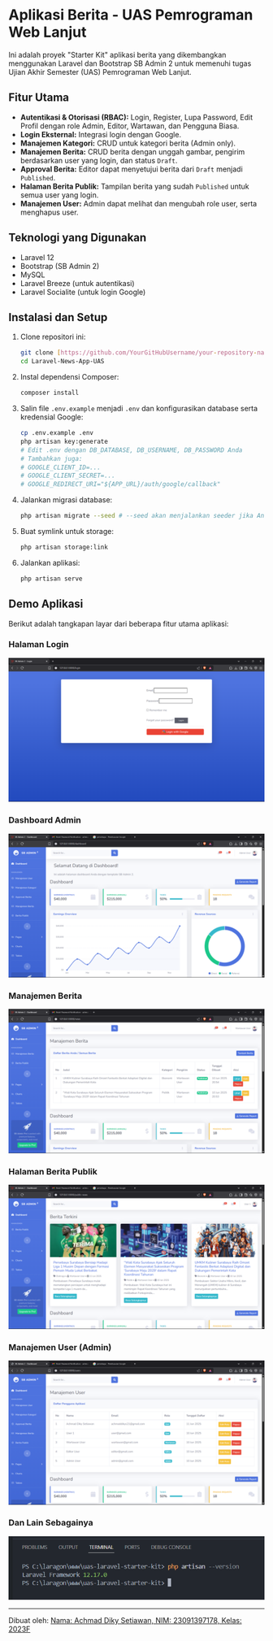# Aplikasi Berita - UAS Pemrograman Web Lanjut

Ini adalah proyek "Starter Kit" aplikasi berita yang dikembangkan menggunakan Laravel dan Bootstrap SB Admin 2 untuk memenuhi tugas Ujian Akhir Semester (UAS) Pemrograman Web Lanjut.

## Fitur Utama

* **Autentikasi & Otorisasi (RBAC):** Login, Register, Lupa Password, Edit Profil dengan role Admin, Editor, Wartawan, dan Pengguna Biasa.
* **Login Eksternal:** Integrasi login dengan Google.
* **Manajemen Kategori:** CRUD untuk kategori berita (Admin only).
* **Manajemen Berita:** CRUD berita dengan unggah gambar, pengirim berdasarkan user yang login, dan status `Draft`.
* **Approval Berita:** Editor dapat menyetujui berita dari `Draft` menjadi `Published`.
* **Halaman Berita Publik:** Tampilan berita yang sudah `Published` untuk semua user yang login.
* **Manajemen User:** Admin dapat melihat dan mengubah role user, serta menghapus user.

## Teknologi yang Digunakan

* Laravel 12
* Bootstrap (SB Admin 2)
* MySQL
* Laravel Breeze (untuk autentikasi)
* Laravel Socialite (untuk login Google)

## Instalasi dan Setup

1.  Clone repositori ini:
    ```bash
    git clone [https://github.com/YourGitHubUsername/your-repository-name.git](https://github.com/dikysetiawan21/Laravel-News-App-UAS.git)
    cd Laravel-News-App-UAS
    ```
2.  Instal dependensi Composer:
    ```bash
    composer install
    ```
3.  Salin file `.env.example` menjadi `.env` dan konfigurasikan database serta kredensial Google:
    ```bash
    cp .env.example .env
    php artisan key:generate
    # Edit .env dengan DB_DATABASE, DB_USERNAME, DB_PASSWORD Anda
    # Tambahkan juga:
    # GOOGLE_CLIENT_ID=...
    # GOOGLE_CLIENT_SECRET=...
    # GOOGLE_REDIRECT_URI="${APP_URL}/auth/google/callback"
    ```
4.  Jalankan migrasi database:
    ```bash
    php artisan migrate --seed # --seed akan menjalankan seeder jika Anda punya
    ```
5.  Buat symlink untuk storage:
    ```bash
    php artisan storage:link
    ```
6.  Jalankan aplikasi:
    ```bash
    php artisan serve
    ```

## Demo Aplikasi

Berikut adalah tangkapan layar dari beberapa fitur utama aplikasi:

### Halaman Login
![Halaman Login](screenshots/login_page.png)

### Dashboard Admin
![Dashboard Admin](screenshots/admin_dashboard.png)

### Manajemen Berita
![Manajemen Berita](screenshots/news_management.png)

### Halaman Berita Publik
![Halaman Berita Publik](screenshots/public_news.png)

### Manajemen User (Admin)
![Manajemen User](screenshots/user_management.png)

### Dan Lain Sebagainya
![Lain Sebagainya](screenshots/other.png)

---
Dibuat oleh: 
[Nama: Achmad Diky Setiawan, NIM: 23091397178, Kelas: 2023F](https://github.com/dikysetiawan21)
